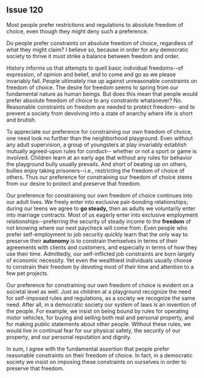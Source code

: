 
Issue 120
---------------------------

Most people prefer restrictions and regulations to absolute freedom of choice, even though
they might deny such a preference.


Do people prefer constraints on absolute freedom of choice, regardless of what they might
claim? I believe so, because in order for any democratic society to thrive it must strike a
balance between freedom and order.

History informs us that attempts to quell basic individual freedoms--of expression, of opinion
and belief, and to come and go as we please invariably fail. People ultimately rise up against
unreasonable constraints on freedom of choice. The desire for freedom seems to spring from
our fundamental nature as human beings. But does this mean that people would prefer
absolute freedom of choice to any constraints whatsoever? No. Reasonable constraints on
freedom are needed to protect freedom--and to prevent a society from devolving into a state of
anarchy where life is short and brutish.

To appreciate our preference for constraining our own freedom of choice, one need look no
further than the neighborhood playground. Even without any adult supervision, a group of
youngsters at play invariably establish mutually agreed-upon rules for conduct-- whether or not
a sport or game is involved. Children learn at an early age that without any rules for behavior
the playground bully usually prevails. And short of beating up on others, bullies enjoy taking
prisoners--i.e., restricting the freedom of choice of others. Thus our preference for constraining
our freedom of choice stems from our desire to protect and preserve that freedom.

Our preference for constraining our own freedom of choice continues into our adult lives. We
freely enter into exclusive pair-bonding relationships; during our teens we agree to **go steady,**
then as adults we voluntarily enter into marriage contracts. Most of us eagerly enter into
exclusive employment relationships--preferring the security of steady income to the **freedom**
of not knowing where our next paycheck will come from. Even people who prefer
self-employment to job security quickly learn that the only way to preserve their **autonomy** is
to constrain themselves in terms of their agreements with clients and customers, and
especially in terms of how they use their time. Admittedly, our self-inflicted job constraints are
born largely of economic necessity. Yet even the wealthiest individuals usually choose to
constrain their freedom by devoting most of their time and attention to a few pet projects.

Our preference for constraining our own freedom of choice is evident on a societal level as
well. Just as children at a playground recognize the need for self-imposed rules and
regulations, as a society we recognize the same need. After all, in a democratic society our
system of laws is an invention of the people. For example, we insist on being bound by rules
for operating motor vehicles, for buying and selling both real and personal property, and for
making public statements about other people. Without these rules, we would live in continual
fear for our physical safety, the security of our property, and our personal reputation and
dignity.

In sum, I agree with the fundamental assertion that people prefer reasonable constraints on
their freedom of choice. In fact, in a democratic society we insist on imposing these constraints
on ourselves in order to preserve that freedom.


